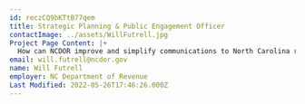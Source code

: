 ```yaml
---
id: reczCQ9bKTtB77qem
title: Strategic Planning & Public Engagement Officer
contactImage: ../assets/WillFutrell.jpg
Project Page Content: |+
  How can NCDOR improve and simplify communications to North Carolina residents?
email: will.futrell@ncdor.gov
name: Will Futrell
employer: NC Department of Revenue
Last Modified: 2022-05-26T17:46:26.000Z
---
```

